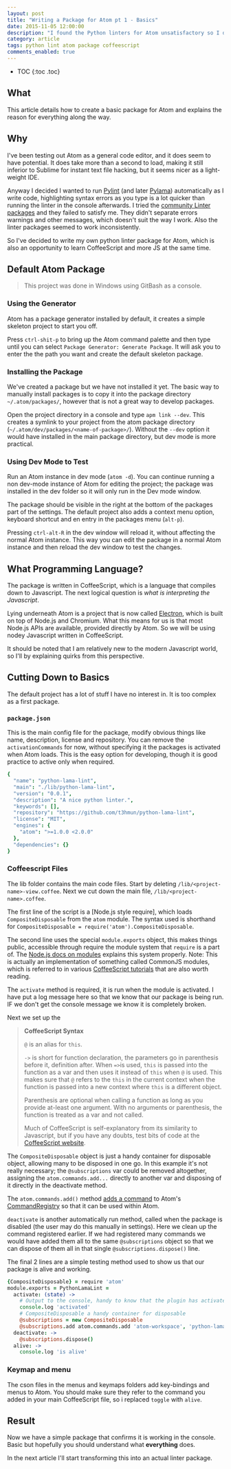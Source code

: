 ```yaml
---
layout: post
title: "Writing a Package for Atom pt 1 - Basics"
date: 2015-11-05 12:00:00
description: "I found the Python linters for Atom unsatisfactory so I decided to create my own. This involved learning to write Atom packages and CoffeeScript. This article starts by creating the most basic Atom package and explaining it."
category: article
tags: python lint atom package coffeescript
comments_enabled: true
---
```


* TOC
{:toc .toc}


## What

This article details how to create a basic package for Atom and explains the reason for everything along the way.

## Why

I've been testing out Atom as a general code editor, and it does seem to have potential.
It does take more than a second to load, making it still inferior to Sublime for instant text file hacking, but it seems nicer as a light-weight IDE. 

Anyway I decided I wanted to run [Pylint](http://www.pylint.org/) (and later [Pylama](https://github.com/klen/pylama)) automatically as I write code, highlighting syntax errors as you type is a lot quicker than running the linter in the console afterwards.
I tried the [community Linter packages](https://github.com/AtomLinter) and they failed to satisfy me.
They didn't separate errors warnings and other messages, which doesn't suit the way I work. Also the linter packages seemed to work inconsistently.

So I've decided to write my own python linter package for Atom, which is also an opportunity to learn CoffeeScript and more JS at the same time.


## Default Atom Package

> This project was done in Windows using GitBash as a console.


### Using the Generator

Atom has a package generator installed by default, it creates a simple skeleton project to start you off.

Press `ctrl-shit-p` to bring up the Atom command palette and then type until you can select `Package Generator: Generate Package`. It will ask you to enter the the path you want and create the default skeleton package.


### Installing the Package

We've created a package but we have not installed it yet.
The basic way to manually install packages is to copy it into the package directory `~/.atom/packages/`, however that is not a great way to develop packages.

Open the project directory in a console and type `apm link --dev`. This creates a symlink to your project from the atom package directory (`~/.atom/dev/packages/<name-of-package>/`). Without the `--dev` option it would have installed in the main package directory, but dev mode is more practical.


### Using Dev Mode to Test

Run an Atom instance in dev mode (`atom -d`). You can continue running a non dev-mode instance of Atom for editing the project; the package was installed in the dev folder so it will only run in the Dev mode window.

The package should be visible in the right at the bottom of the packages part of the settings. The default project also adds a context menu option, keyboard shortcut and en entry in the packages menu (`alt-p`).

Pressing `ctrl-alt-R` in the dev window will reload it, without affecting the normal Atom instance. This way you can edit the package in a normal Atom instance and then reload the dev window to test the changes.


## What Programming Language?

The package is written in CoffeeScript, which is a language that compiles down to Javascript.
The next logical question is *what is interpreting the Javascript*.

Lying underneath Atom is a project that is now called [Electron](http://blog.atom.io/2015/04/23/electron.html), which is built on top of Node.js and Chromium. What this means for us is that most Node.js APIs are available, provided directly by Atom. So we will be using nodey Javascript written in CoffeeScript.

 It should be noted that I am relatively new to the modern Javascript world, so I'll by explaining quirks from this perspective.


## Cutting Down to Basics

The default project has a lot of stuff I have no interest in. It is too complex as a first package.


### `package.json`

This is the main config file for the package, modify obvious things like name, description, license and repository. You can remove the `activationCommands` for now, without specifying it the packages is activated when Atom loads. This is the easy option for developing, though it is good practice to active only when required.

```coffeescript
{
  "name": "python-lama-lint",
  "main": "./lib/python-lama-lint",
  "version": "0.0.1",
  "description": "A nice python linter.",
  "keywords": [],
  "repository": "https://github.com/t3hmun/python-lama-lint",
  "license": "MIT",
  "engines": {
    "atom": ">=1.0.0 <2.0.0"
  },
  "dependencies": {}
}
```

### Coffeescript Files

The lib folder contains the main code files. Start by deleting `/lib/<project-name>-view.coffee`.  Next we cut down the main file, `/lib/<project-name>.coffee`.

The first line of the script is a [Node.js style require], which loads `CompositeDisposable` from the `atom` module. The syntax used is shorthand for `CompositeDisposable = require('atom').CompositeDisposable`.

The second line uses the special `module.exports` object, this makes things public, accessible through require the module system that `require` is a part of. The [Node.js docs on modules](https://nodejs.org/api/modules.html) explains this system properly. Note: This is actually an implementation of something called CommonJS modules, which is referred to in various [CoffeeScript tutorials](https://arcturo.github.io/library/coffeescript/06_applications.html) that are also worth reading.

The `activate` method is required, it is run when the module is activated. I have put a log message here so that we know that our package is being run. IF we don't get the console message we know it is completely broken.

Next we set up the

> __CoffeeScript Syntax__
>
> `@` is an alias for `this`.
>
> `->` is short for function declaration, the parameters go in parenthesis before it, definition after. When `=>`is used, `this` is passed into the function as a var and then uses it instead of `this` when `@` is used. This makes sure that `@` refers to the `this` in the current context when the function is passed into a new context where `this` is a different object.
>
> Parenthesis are optional when calling a function as long as you provide at-least one argument. With no arguments or parenthesis, the function is treated as a var and not called.
>
> Much of CoffeeScript is self-explanatory from its similarity to Javascript, but if you have any doubts, test bits of code at the [CoffeeScript website](http://coffeescript.org/#try:potato).

The `CompositeDisposable` object is just a handy container for disposable object, allowing many to be disposed in one go. In this example it's not really necessary; the `@subscriptions` var could be removed altogether, assigning the `atom.commands.add...` directly to another var and disposing of it directly in the deactivate method.

The `atom.commands.add()` method [adds a command](https://atom.io/docs/api/v1.1.0/CommandRegistry#instance-add) to Atom's [CommandRegistry](https://atom.io/docs/api/v1.1.0/CommandRegistry) so that it can be used within Atom.

`deactivate` is another automatically run method, called when the package is disabled (the user may do this manually in settings). Here we clean up the command registered earlier. If we had registered many commands we would have added them all to the same `@subscriptions` object so that we can dispose of them all in that single `@subscriptions.dispose()` line.

The final 2 lines are a simple testing method used to show us that our package is alive and working.

```coffeescript
{CompositeDisposable} = require 'atom'
module.exports = PythonLamaLint =
  activate: (state) ->
    # Output to the console, handy to know that the plugin has activated.
    console.log 'activated'
    # CompositeDisposable a handy container for disposable
    @subscriptions = new CompositeDisposable
    @subscriptions.add atom.commands.add 'atom-workspace', 'python-lama-lint:alive': => @alive()
  deactivate: ->
    @subscriptions.dispose()
  alive: ->
    console.log 'is alive'
```


### Keymap and menu

The cson files in the menus and keymaps folders add key-bindings and menus to Atom. You should make sure they refer to the command you added in your main CoffeeScript file, so i replaced `toggle` with `alive`.


## Result

Now we have a simple package that confirms it is working in the console. Basic but hopefully you should understand what __everything__ does.

In the next article I'll start transforming this into an actual linter package.
